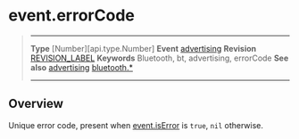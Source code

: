 # event.errorCode

> --------------------- ------------------------------------------------------------------------------------------
> __Type__              [Number][api.type.Number]
> __Event__             [advertising](/plugin.bluetooth.event.advertising.md)
> __Revision__          [REVISION_LABEL](REVISION_URL)
> __Keywords__          Bluetooth, bt, advertising, errorCode
> __See also__          [advertising](/plugin.bluetooth.event.advertising.md)
>						[bluetooth.*](/plugin.bluetooth.md)
> --------------------- ------------------------------------------------------------------------------------------

## Overview

Unique error code, present when [event.isError](/plugin.bluetooth.event.advertising.isError.md) is `true`, `nil` otherwise.
